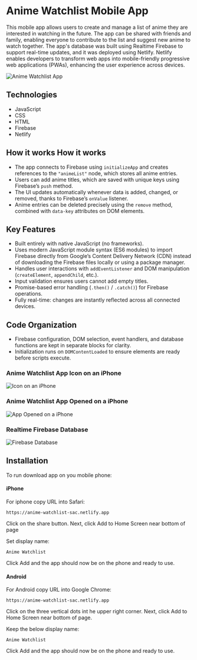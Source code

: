 # Anime Watchlist Mobile App<br />

This mobile app allows users to create and manage a list of anime they are interested in watching in the future. The app can be shared with friends and family, enabling everyone to contribute to the list and suggest new anime to watch together. The app's database was built using Realtime Firebase to support real-time updates, and it was deployed using Netlify. Netlify enables developers to transform web apps into mobile-friendly progressive web applications (PWAs), enhancing the user experience across devices.


![Anime Watchlist App](images/animewatchlist.gif "Anime Watchlist App") <br />

## <a name="technologies"></a> Technologies
* JavaScript
* CSS
* HTML
* Firebase 
* Netlify


## How it works </a> How it works
* The app connects to Firebase using `initializeApp` and creates references to the `"animeList"` node, which stores all anime entries.
* Users can add anime titles, which are saved with unique keys using Firebase’s `push` method.
* The UI updates automatically whenever data is added, changed, or removed, thanks to Firebase’s `onValue` listener.
* Anime entries can be deleted precisely using the `remove` method, combined with `data-key` attributes on DOM elements.

## Key Features
* Built entirely with native JavaScript (no frameworks).
* Uses modern JavaScript module syntax (ES6 modules) to import Firebase directly from Google’s Content Delivery Network (CDN) instead of downloading the Firebase files locally or using a package manager.
* Handles user interactions with `addEventListener` and DOM manipulation (`createElement`, `appendChild`, etc.).
* Input validation ensures users cannot add empty titles.
* Promise-based error handling (`.then()` / `.catch()`) for Firebase operations.
* Fully real-time: changes are instantly reflected across all connected devices.

## Code Organization
* Firebase configuration, DOM selection, event handlers, and database functions are kept in separate blocks for clarity.
* Initialization runs on `DOMContentLoaded` to ensure elements are ready before scripts execute.



### Anime Watchlist App Icon on an iPhone<br />
![Icon on an iPhone](images/app_phone_homescreen.PNG "Icon on an iPhone") <br/>


### Anime Watchlist App Opened on a iPhone <br />
![App Opened on a iPhone](images/anime_app.PNG "App Opened on a iPhone") <br />


### Realtime Firebase Database <br />
![Firebase Database](images/Firebase.png "Firebase Database") <br />


## <a name="installation"></a>Installation
To run download app on you mobile phone:

#### iPhone<br />
For iphone copy URL into Safari:
```
https://anime-watchlist-sac.netlify.app
```

Click on the share button.
Next, click Add to Home Screen near bottom of page

Set display name:
```
Anime Watchlist
```

Click Add and the app should now be on the phone and ready to use. 



#### Android<br />
For Android copy URL into Google Chrome:
```
https://anime-watchlist-sac.netlify.app
```

Click on the three vertical dots int he upper right corner.
Next, click Add to Home Screen near bottom of page. 

Keep the below display name:
```
Anime Watchlist
```

Click Add and the app should now be on the phone and ready to use. 

